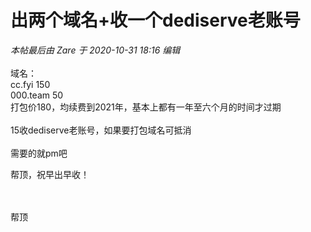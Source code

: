 # 出两个域名+收一个dediserve老账号


<i class="pstatus"> 本帖最后由 Zare 于 2020-10-31 18:16 编辑 </i><br />
<br />
域名：<br />
cc.fyi 150<br />
000.team 50<br />
打包价180，均续费到2021年，基本上都有一年至六个月的时间才过期<br />
<br />
15收dediserve老账号，如果要打包域名可抵消<br />
<br />
需要的就pm吧

帮顶，祝早出早收！<br />
<br />
<img src="static/image/smiley/default/lol.gif" smilieid="12" border="0" alt="" /><img src="static/image/smiley/default/lol.gif" smilieid="12" border="0" alt="" /><img src="static/image/smiley/default/lol.gif" smilieid="12" border="0" alt="" />

<br />
帮顶
